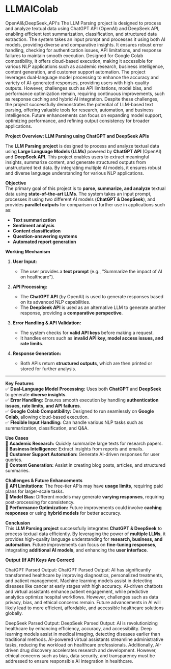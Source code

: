 # LLMAIColab
OpenAI&;DeepSeek_API's
The LLM Parsing project is designed to process and analyze textual data using ChatGPT API (OpenAI) and DeepSeek API, enabling efficient text summarization, classification, and structured data extraction. The system takes an input prompt and processes it using both AI models, providing diverse and comparative insights. It ensures robust error handling, checking for authentication issues, API limitations, and response failures to maintain smooth execution. Designed for Google Colab compatibility, it offers cloud-based execution, making it accessible for various NLP applications such as academic research, business intelligence, content generation, and customer support automation. The project leverages dual-language model processing to enhance the accuracy and variety of AI-generated responses, providing users with high-quality outputs. However, challenges such as API limitations, model bias, and performance optimization remain, requiring continuous improvements, such as response caching and hybrid AI integration. Despite these challenges, the project successfully demonstrates the potential of LLM-based text parsing, offering valuable tools for research, automation, and business intelligence. Future enhancements can focus on expanding model support, optimizing performance, and refining output consistency for broader applications.

**Project Overview: LLM Parsing using ChatGPT and DeepSeek APIs**

The **LLM Parsing project** is designed to process and analyze textual data using **Large Language Models (LLMs)** powered by **ChatGPT API** (OpenAI) and **DeepSeek API**. This project enables users to extract meaningful insights, summarize content, and generate structured outputs from unstructured text data. By integrating multiple AI models, it ensures robust and diverse language understanding for various NLP applications.  

 **Objective**  
The primary goal of this project is to **parse, summarize, and analyze** textual data using **state-of-the-art LLMs**. The system takes an input prompt, processes it using two different AI models (**ChatGPT & DeepSeek**), and provides **parallel outputs** for comparison or further use in applications such as:  
- **Text summarization**  
- **Sentiment analysis**  
- **Content classification**  
- **Question-answering systems**  
- **Automated report generation**  

 **Working Mechanism**  
1. **User Input:**  
   - The user provides a **text prompt** (e.g., "Summarize the impact of AI on healthcare").  
   
2. **API Processing:**  
   - The **ChatGPT API** (by OpenAI) is used to generate responses based on its advanced NLP capabilities.  
   - The **DeepSeek API** is used as an alternative LLM to generate another response, providing a **comparative perspective**.  
   
3. **Error Handling & API Validation:**  
   - The system checks for **valid API keys** before making a request.  
   - It handles errors such as **invalid API key, model access issues, and rate limits**.  

4. **Response Generation:**  
   - Both APIs return **structured outputs**, which are then printed or stored for further analysis.  

---
 **Key Features**  
✅ **Dual-Language Model Processing:** Uses both **ChatGPT** and **DeepSeek** to generate **diverse insights**.  
✅ **Error Handling:** Ensures smooth execution by handling **authentication issues, rate limits, and API failures**.  
✅ **Google Colab Compatibility:** Designed to run seamlessly on **Google Colab**, allowing cloud-based execution.  
✅ **Flexible Input Handling:** Can handle various NLP tasks such as summarization, classification, and Q&A.  

 **Use Cases**  
📌 **Academic Research:** Quickly summarize large texts for research papers.  
📌 **Business Intelligence:** Extract insights from reports and emails.  
📌 **Customer Support Automation:** Generate AI-driven responses for user queries.  
📌 **Content Generation:** Assist in creating blog posts, articles, and structured summaries.  

 **Challenges & Future Enhancements**  
🔸 **API Limitations:** The free-tier APIs may have **usage limits**, requiring paid plans for larger-scale tasks.  
🔸 **Model Bias:** Different models may generate **varying responses**, requiring post-processing for consistency.  
🔸 **Performance Optimization:** Future improvements could involve **caching responses** or using **hybrid models** for better accuracy.  

 **Conclusion**  
This **LLM Parsing project** successfully integrates **ChatGPT & DeepSeek** to process textual data efficiently. By leveraging the power of **multiple LLMs**, it provides high-quality language understanding for **research, business, and automation**. Future improvements can focus on **fine-tuning responses**, integrating **additional AI models**, and enhancing the **user interface**. 

**Output**   **(If API Keys Are Correct)** 

ChatGPT Parsed Output: ChatGPT Parsed Output: AI has significantly transformed healthcare by improving diagnostics, personalized treatments, and patient management. Machine learning models assist in detecting diseases like cancer at early stages with high accuracy. AI-driven chatbots and virtual assistants enhance patient engagement, while predictive analytics optimize hospital workflows. However, challenges such as data privacy, bias, and ethical concerns remain. Future advancements in AI will likely lead to more efficient, affordable, and accessible healthcare solutions globally.

DeepSeek Parsed Output: DeepSeek Parsed Output: AI is revolutionizing healthcare by enhancing efficiency, accuracy, and accessibility. Deep learning models assist in medical imaging, detecting diseases earlier than traditional methods. AI-powered virtual assistants streamline administrative tasks, reducing the workload on healthcare professionals. Additionally, AI-driven drug discovery accelerates research and development. However, ethical concerns such as bias, data security, and transparency must be addressed to ensure responsible AI integration in healthcare.


